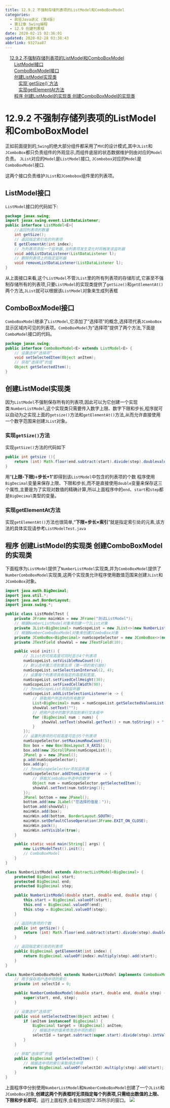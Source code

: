```yaml
---
title: 12.9.2 不强制存储列表项的ListModel和ComboBoxModel
categories: 
  - 疯狂Java讲义 (第4版)
  - 第12章 Swing编程
  - 12.9 创建列表框
date: 2020-02-15 02:36:01
updated: 2020-02-28 03:38:43
abbrlink: 9327aa87
---
```

<div id='my_toc'><a href="/JavaReadingNotes/9327aa87/#12-9-2-不强制存储列表项的ListModel和ComboBoxModel" class="header_1">12.9.2 不强制存储列表项的ListModel和ComboBoxModel</a>&nbsp;<br><a href="/JavaReadingNotes/9327aa87/#ListModel接口" class="header_2">ListModel接口</a>&nbsp;<br><a href="/JavaReadingNotes/9327aa87/#ComboBoxModel接口" class="header_2">ComboBoxModel接口</a>&nbsp;<br><a href="/JavaReadingNotes/9327aa87/#创建ListModel实现类" class="header_2">创建ListModel实现类</a>&nbsp;<br><a href="/JavaReadingNotes/9327aa87/#实现-getSize-方法" class="header_3">实现`getSize()`方法</a>&nbsp;<br><a href="/JavaReadingNotes/9327aa87/#实现getElementAt方法" class="header_3">实现getElementAt方法</a>&nbsp;<br><a href="/JavaReadingNotes/9327aa87/#程序-创建ListModel的实现类-创建ComboBoxModel的实现类" class="header_2">程序 创建ListModel的实现类 创建ComboBoxModel的实现类</a>&nbsp;<br></div>
<style>.header_1{margin-left: 1em;}.header_2{margin-left: 2em;}.header_3{margin-left: 3em;}.header_4{margin-left: 4em;}.header_5{margin-left: 5em;}.header_6{margin-left: 6em;}</style>
<!--more-->
<script>if (navigator.platform.search('arm')==-1){document.getElementById('my_toc').style.display = 'none';}var e,p = document.getElementsByTagName('p');while (p.length>0) {e = p[0];e.parentElement.removeChild(e);}</script>

<!--end-->
# 12.9.2 不强制存储列表项的ListModel和ComboBoxModel
正如前面提到的,`Swing`的绝大部分组件都采用了`MVC`的设计模式,其中`JList`和`JComboBox`都只负责组件的外观显示,而组件底层的状态数据维护则由对应的`Model`负责。
`JList`对应的`Model`是`ListModel`接口,
`JCombobox`对应的`Model`是`ComboBoxModel`接口.

这两个接口负责维护`JList`和`JCombobox`组件里的列表项。
## ListModel接口
`ListModel`接口的代码如下:
```java
package javax.swing;
import javax.swing.event.ListDataListener;
public interface ListModel<E>{
    //返回列表项的数量
    int getSize();
    // 返回指定索引处的列表项
    E getElementAt(int index);
    // 为列表项添加一个监听器,当列表项发生变化时将触发该监听器
    void addListDataListener(ListDataListener l);
    // 删除列表项上的指定监听器
    void removeListDataListener(ListDataListener l);
}
```
从上面接口来看,这个`ListModel`不管`JList`里的所有列表项的存储形式,它甚至不强制存储所有的列表项,只要`ListModel`的实现类提供了`getSize()`和`getElementAt()`两个方法,`JList`就可以根据该`ListModel`对象来生成列表框
## ComboBoxModel接口
`ComboBoxModel`继承了`ListModel`,它添加了“选择项”的概念,选择项代表`JComboBox`显示区域内可见的列表项。`ComboBoxModel`为“选择项”提供了两个方法,下面是`ComboModel`接口的代码。
```java
package javax.swing;
public interface ComboBoxModel<E> extends ListModel<E> {
    // 设置选中“选择项”
    void setSelectedItem(Object anItem);
    // 获取“选择项”的值
    Object getSelectedItem();
}
```
## 创建ListModel实现类
因为`ListModel`不强制保存所有的列表项,因此可以为它创建一个实现类:`NumberListModel`,这个实现类只需要传入数字上限、数字下限和步长,程序就可以自动为之实现上面的`getsize()`方法和`getElementAt()`方法,从而允许直接使用一个数字范围来创建`JList`对象。
### 实现`getSize()`方法
实现`getSize()`方法的代码如下
```java
public int getsize (){
    return (int) Math.floor(end.subtract(start).divide(step).doublevalue())+ 1;
}
```
用“**(上限-下限)÷步长+1**”即得到该`ListModel`中包含的列表项的个数
程序使用`BigDecimal`变量来保存上限、下限和步长,而不是直接使用`double`变量来保存这三个属性,主要是为了实现对数值的精确计算,所以上面程序中的`end`、`start`和`step`都是`BigDecimal`类型的变量。
### 实现getElementAt方法
实现`getElementAt()`方法也很简单,“**下限+步长×索引**”就是指定索引处的元素,该方法的具体实现请参考`ListModelTest.java`

## 程序 创建ListModel的实现类 创建ComboBoxModel的实现类
下面程序为`ListModel`提供了`NumberListModel`实现类,并为`ComboBoxModel`提供了`NumberComboBoxModel`实现类,这两个实现类允许程序使用数值范围来创建`JList`和`JComboBox`对象。
```java
import java.math.BigDecimal;
import java.util.*;
import java.awt.BorderLayout;
import javax.swing.*;

public class ListModelTest {
    private JFrame mainWin = new JFrame("测试ListModel");
    // 根据NumberListModel对象来创建一个JList对象
    private JList<BigDecimal> numScopeList = new JList<>(new NumberListModel(1, 21, 2));
    // 根据NumberComboBoxModel对象来创建JComboBox对象
    private JComboBox<BigDecimal> numScopeSelector = new JComboBox<>(new NumberComboBoxModel(0.1, 1.2, 0.1));
    private JTextField showVal = new JTextField(10);

    public void init() {
        // JList的可视高度可同时显示4个列表项
        numScopeList.setVisibleRowCount(4);
        // 默认选中第三项到第五项（第一项的索引是0）
        numScopeList.setSelectionInterval(2, 4);
        // 设置每个列表项具有指定的高度和宽度。
        numScopeList.setFixedCellHeight(30);
        numScopeList.setFixedCellWidth(90);
        // 为numScopeList添加监听器
        numScopeList.addListSelectionListener(e -> {
            // 获取用户所选中的所有数字
            List<BigDecimal> nums = numScopeList.getSelectedValuesList();
            showVal.setText("");
            // 把用户选中的数字添加到单行文本框中
            for (BigDecimal num : nums) {
                showVal.setText(showVal.getText() + num.toString() + ", ");
            }
        });
        // 设置列表项的可视高度可显示5个列表项
        numScopeSelector.setMaximumRowCount(5);
        Box box = new Box(BoxLayout.X_AXIS);
        box.add(new JScrollPane(numScopeList));
        JPanel p = new JPanel();
        p.add(numScopeSelector);
        box.add(p);
        // 为numScopeSelector添加监听器
        numScopeSelector.addItemListener(e -> {
            // 获取JComboBox中选中的数字
            Object num = numScopeSelector.getSelectedItem();
            showVal.setText(num.toString());
        });
        JPanel bottom = new JPanel();
        bottom.add(new JLabel("您选择的值是："));
        bottom.add(showVal);
        mainWin.add(box);
        mainWin.add(bottom, BorderLayout.SOUTH);
        mainWin.setDefaultCloseOperation(JFrame.EXIT_ON_CLOSE);
        mainWin.pack();
        mainWin.setVisible(true);
    }

    public static void main(String[] args) {
        new ListModelTest().init();
        // ComboBoxModel
    }
}

class NumberListModel extends AbstractListModel<BigDecimal> {
    protected BigDecimal start;
    protected BigDecimal end;
    protected BigDecimal step;

    public NumberListModel(double start, double end, double step) {
        this.start = BigDecimal.valueOf(start);
        this.end = BigDecimal.valueOf(end);
        this.step = BigDecimal.valueOf(step);
    }

    // 返回列表项的个数
    public int getSize() {
        return (int) Math.floor(end.subtract(start).divide(step).doubleValue()) + 1;
    }

    // 返回指定索引处的列表项
    public BigDecimal getElementAt(int index) {
        return BigDecimal.valueOf(index).multiply(step).add(start);
    }
}

class NumberComboBoxModel extends NumberListModel implements ComboBoxModel<BigDecimal> {
    // 用于保存用户选中项的索引
    private int selectId = 0;

    public NumberComboBoxModel(double start, double end, double step) {
        super(start, end, step);
    }

    // 设置选中“选择项”
    public void setSelectedItem(Object anItem) {
        if (anItem instanceof BigDecimal) {
            BigDecimal target = (BigDecimal) anItem;
            // 根据选中的值来修改选中项的索引
            selectId = target.subtract(super.start).divide(step).intValue();
        }
    }

    // 获取“选择项”的值
    public BigDecimal getSelectedItem() {
        // 根据选中项的索引来取得选中项
        return BigDecimal.valueOf(selectId).multiply(step).add(start);
    }
}
```
上面程序中分别使用`NumberListModel`和`NumberComboBoxModel`创建了一个`JList`和`JComboBox`对象,**创建这两个列表框时无须指定每个列表项,只需给出数值的上限、下限和步长即可**。运行上面程序,会看到如图12.35所示的窗口。
![](https://raw.githubusercontent.com/lanlan2017/images/master/CrazyJavaHandout4/Chapter12/12.9.2/1.png)
<!-- CrazyJavaHandout4/Chapter12/12.9.2/ -->
